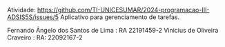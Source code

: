 Atividade: https://github.com/TI-UNICESUMAR/2024-programacao-III-ADSIS5S/issues/5
Aplicativo para gerenciamento de tarefas.

Fernando Ângelo dos Santos de Lima : RA 22191459-2
Vinicius de Oliveira Craveiro      : RA: 22092167-2

